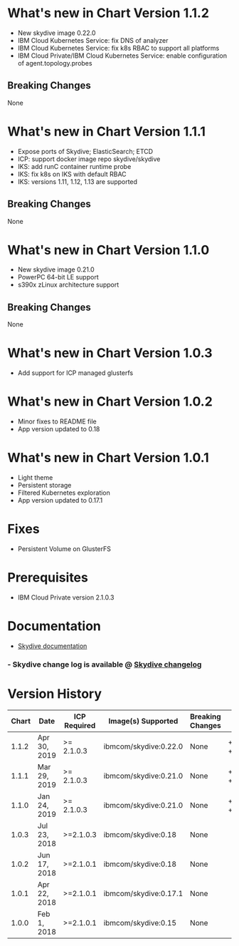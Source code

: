 # What's new in Chart Version 1.1.2

* New skydive image 0.22.0
* IBM Cloud Kubernetes Service: fix DNS of analyzer
* IBM Cloud Kubernetes Service: fix k8s RBAC to support all platforms
* IBM Cloud Private/IBM Cloud Kubernetes Service: enable configuration of agent.topology.probes

## Breaking Changes

None

# What's new in Chart Version 1.1.1

* Expose ports of Skydive; ElasticSearch; ETCD 
* ICP: support docker image repo skydive/skydive 
* IKS: add runC container runtime probe 
* IKS: fix k8s on IKS with default RBAC
* IKS: versions 1.11, 1.12, 1.13 are supported

## Breaking Changes

None

# What's new in Chart Version 1.1.0

* New skydive image 0.21.0
* PowerPC 64-bit LE support
* s390x zLinux architecture support

## Breaking Changes

None

# What's new in Chart Version 1.0.3

* Add support for ICP managed glusterfs

# What's new in Chart Version 1.0.2

* Minor fixes to README file
* App version updated to 0.18 

# What's new in Chart Version 1.0.1

* Light theme 
* Persistent storage  
* Filtered Kubernetes exploration
* App version updated to 0.17.1 

# Fixes
* Persistent Volume on GlusterFS


# Prerequisites
* IBM Cloud Private version 2.1.0.3

# Documentation
* [Skydive documentation](http://skydive.network/documentation/)


### - Skydive change log is available @ [Skydive changelog](https://github.com/skydive-project/skydive/blob/master/CHANGELOG.md)

# Version History

| Chart | Date | ICP Required | Image(s) Supported | Breaking Changes | Details |
| ----- | ---- | ------------ | ------------------ | ---------------- | ------- | 
| 1.1.2 | Apr 30, 2019| >= 2.1.0.3 | ibmcom/skydive:0.22.0 | None | +ppc64le, +s390x |
| 1.1.1 | Mar 29, 2019| >= 2.1.0.3 | ibmcom/skydive:0.21.0 | None | +ppc64le, +s390x |
| 1.1.0 | Jan 24, 2019| >= 2.1.0.3 | ibmcom/skydive:0.21.0 | None | +ppc64le, +s390x |
| 1.0.3 | Jul 23, 2018| >=2.1.0.3 | ibmcom/skydive:0.18 | None | |
| 1.0.2 | Jun 17, 2018| >=2.1.0.1 | ibmcom/skydive:0.18 | None | |
| 1.0.1 | Apr 22, 2018| >=2.1.0.1 | ibmcom/skydive:0.17.1 | None | |
| 1.0.0 | Feb 1, 2018| >=2.1.0.1 | ibmcom/skydive:0.15 | None | |
